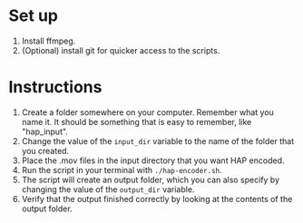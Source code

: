 # Set up

1. Install ffmpeg.
2. (Optional) install git for quicker access to the scripts.

# Instructions

1. Create a folder somewhere on your computer. Remember what you name it. It should be something that is easy to remember, like "hap_input".
2. Change the value of the `input_dir` variable to the name of the folder that you created.
3. Place the .mov files in the input directory that you want HAP encoded.
4. Run the script in your terminal with `./hap-encoder.sh`.
5. The script will create an output folder, which you can also specify by changing the value of the `output_dir` variable.
6. Verify that the output finished correctly by looking at the contents of the output folder. 